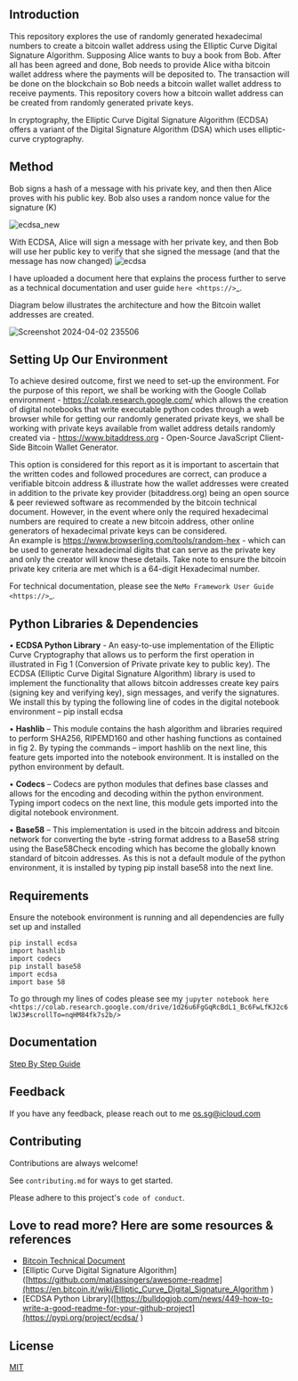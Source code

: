 Introduction
------------

This repository explores the use of randomly generated hexadecimal numbers to create a bitcoin wallet address using the Elliptic Curve Digital Signature Algorithm.
Supposing Alice wants to buy a book from Bob. After all has been agreed and done, Bob needs to provide Alice witha bitcoin wallet address where the payments will be deposited to. The transaction will be done on the blockchain so Bob needs a bitcoin wallet wallet address to receive payments. This repository covers how a bitcoin wallet address can be created from randomly generated private keys. 

In cryptography, the Elliptic Curve Digital Signature Algorithm (ECDSA) offers a variant of the Digital Signature Algorithm (DSA) which uses elliptic-curve cryptography.



## Method

Bob signs a hash of a message with his private key, and then then Alice proves with his public key. Bob also uses a random nonce value for the signature (K)

![ecdsa_new](https://github.com/ol-s-cloud/bitcoin-address-generator/assets/134246135/3311cd8a-cebb-465e-bea8-91fcf7ffb39d)

With ECDSA, Alice will sign a message with her private key, and then Bob will use her public key to verify that she signed the message (and that the message has now changed)
![ecdsa](https://github.com/ol-s-cloud/bitcoin-address-generator/assets/134246135/e062bc0a-fc16-4203-a0fa-c0844cb995df)


I have uploaded a document here that explains the process further to serve as a technical documentation and user guide `here <https://>`_.

Diagram below illustrates the architecture and how the Bitcoin wallet addresses are created.

  ![Screenshot 2024-04-02 235506](https://github.com/ol-s-cloud/bitcoin-address-generator/assets/134246135/5c530686-c50a-4a00-bce7-3d1be3462d99)


Setting Up Our Environment
------------
To achieve desired outcome, first we need to set-up the environment. For the purpose of this report, we shall be working with the Google Collab environment - https://colab.research.google.com/ which allows the creation of digital notebooks that write executable python codes through a web browser while for getting our randomly generated private keys, we shall be working with private keys available from wallet address details randomly created via - https://www.bitaddress.org - Open-Source JavaScript Client-Side Bitcoin Wallet Generator. 
 
This option is considered for this report as it is important to ascertain that the written codes and followed procedures are correct, can produce a verifiable bitcoin address & illustrate how the wallet addresses were created in addition to the private key provider 
(bitaddress.org) being an open source & peer reviewed software as recommended by the bitcoin technical document. However, in the event where only the required hexadecimal numbers are required to create a new bitcoin address, other online generators of hexadecimal private keys can be considered.  
An example is https://www.browserling.com/tools/random-hex - which 
can be used to generate hexadecimal digits that can serve as the private key and only the creator will know these details. Take note to ensure the bitcoin private key criteria are met which is a 64-digit Hexadecimal number. 

For technical documentation, please see the `NeMo Framework User Guide <https://>`_.


## Python Libraries & Dependencies

•	**ECDSA Python Library** -  An easy-to-use implementation of the Elliptic Curve 
Cryptography that allows us to perform the first operation in illustrated in Fig 1 
(Conversion of Private private key to public key). The ECDSA (Elliptic Curve Digital 
Signature Algorithm) library is used to implement the functionality that allows bitcoin addresses create key pairs (signing key and verifying key), sign messages, and verify the signatures. We install this by typing the following line of codes in the digital notebook environment – pip install ecdsa  
 
•	**Hashlib** – This module contains the hash algorithm and libraries required to perform SHA256, RIPEMD160 and other hashing functions as contained in fig 2. By typing the commands – import hashlib on the next line, this feature gets imported into the notebook environment. It is installed on the python environment by default. 
 
•	**Codecs** – Codecs are python modules that defines base classes and allows for the encoding and decoding within the python environment. Typing import codecs on the next line, this module gets imported into the digital notebook environment. 
 
•	**Base58** – This implementation is used in the bitcoin address and bitcoin network for converting the byte -string format address to a Base58 string using the Base58Check encoding which has become the globally known standard of bitcoin addresses. As this is not a default module of the python environment, it is installed by typing pip install base58 into the next line. 


## Requirements

Ensure the notebook environment is running and all dependencies are fully set up and installed 

```
pip install ecdsa
import hashlib
import codecs
pip install base58
import ecdsa 
import base 58 

```

To go through my lines of codes please see my `jupyter notebook here  <https://colab.research.google.com/drive/1d26u6FgGqRcBdL1_Bc6FwLfKJ2c6lWJ3#scrollTo=nqHM84fk7s2b/>`


## Documentation

[Step By Step Guide](https://linktodocumentation)


## Feedback

If you have any feedback, please reach out to me os.sg@icloud.com

## Contributing

Contributions are always welcome!

See `contributing.md` for ways to get started.

Please adhere to this project's `code of conduct`.



## Love to read more? Here are some resources & references

 - [Bitcoin Technical Document]( https://en.bitcoin.it/wiki/Technical_background_of_version_1_Bitcoin_addresses)
 - [Elliptic Curve Digital Signature Algorithm]([https://github.com/matiassingers/awesome-readme](https://en.bitcoin.it/wiki/Elliptic_Curve_Digital_Signature_Algorithm )
 - [ECDSA Python Library]([https://bulldogjob.com/news/449-how-to-write-a-good-readme-for-your-github-project](https://pypi.org/project/ecdsa/ )

## License

[MIT](https://choosealicense.com/licenses/mit/)


